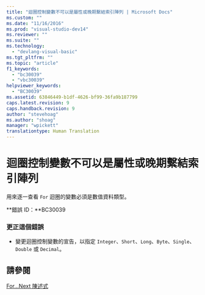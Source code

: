 ```yaml
---
title: "迴圈控制變數不可以是屬性或晚期繫結索引陣列 | Microsoft Docs"
ms.custom: ""
ms.date: "11/16/2016"
ms.prod: "visual-studio-dev14"
ms.reviewer: ""
ms.suite: ""
ms.technology: 
  - "devlang-visual-basic"
ms.tgt_pltfrm: ""
ms.topic: "article"
f1_keywords: 
  - "bc30039"
  - "vbc30039"
helpviewer_keywords: 
  - "BC30039"
ms.assetid: 63846449-b1df-4626-bf99-36fa9b187799
caps.latest.revision: 9
caps.handback.revision: 9
author: "stevehoag"
ms.author: "shoag"
manager: "wpickett"
translationtype: Human Translation
---
```

# 迴圈控制變數不可以是屬性或晚期繫結索引陣列
用來逐一查看 `For` 迴圈的變數必須是數值資料類型。  
  
 **錯誤 ID：**BC30039  
  
### 更正這個錯誤  
  
-   變更迴圈控制變數的宣告，以指定 `Integer`、`Short`、`Long`、`Byte`、`Single`、`Double` 或 `Decimal`。  
  
## 請參閱  
 [For...Next 陳述式](../../visual-basic/language-reference/statements/for-next-statement.md)